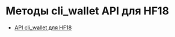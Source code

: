 # Методы cli_wallet API для HF18

* [API cli_wallet для HF18](/golosd/api-hf18/HF18-API-cli_wallet-reference.md)


